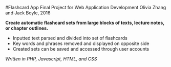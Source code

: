 #Flashcard App 
Final Project for Web Application Development
Olivia Zhang and Jack Boyle, 2016 

**Create automatic flashcard sets from large blocks of texts, lecture notes, or chapter outlines.**

- Inputted text parsed and divided into set of flashcards 
- Key words and phrases removed and displayed on opposite side 
- Created sets can be saved and accessed through user accounts

*Written in PHP, Javascript, HTML, and CSS*

